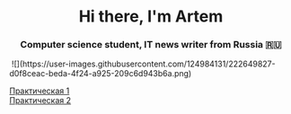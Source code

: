 <h1 align="center">Hi there, I'm Artem</h1>
<h3 align="center">Computer science student, IT news writer from Russia 🇷🇺</h3>
<img scr = "https://user-images.githubusercontent.com/124984131/222649827-d0f8ceac-beda-4f24-a925-209c6d943b6a.png" widgth = "350"> 
![](https://user-images.githubusercontent.com/124984131/222649827-d0f8ceac-beda-4f24-a925-209c6d943b6a.png)

<a href="Lab1/Lab1/Controllers/WeatherForecastController.cs" target="_blank">Практическая 1</a><br />
<a href="Lab2/Lab1/Controllers/WeatherForecastController.cs" target="_blank">Практическая 2</a>
